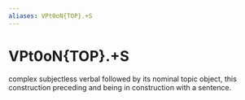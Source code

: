 ```yaml
---
aliases: VPt0oN{TOP}.+S
---
```

# VPt0oN{TOP}.+S

complex subjectless verbal followed by its nominal topic object, this construction preceding and being in construction with a sentence.